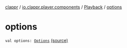 [clappr](../../index.md) / [io.clappr.player.components](../index.md) / [Playback](index.md) / [options](.)

# options

`val options: `[`Options`](../../io.clappr.player.base/-options/index.md) [(source)](https://github.com/clappr/clappr-android/tree/dev/clappr/src/main/kotlin/io/clappr/player/components/Playback.kt#L10)